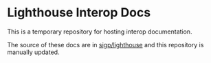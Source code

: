 # Lighthouse Interop Docs

This is a temporary repository for hosting interop documentation.

The source of these docs are in
[sigp/lighthouse](https://github.com/sigp/lighthouse) and this repository is
manually updated.
